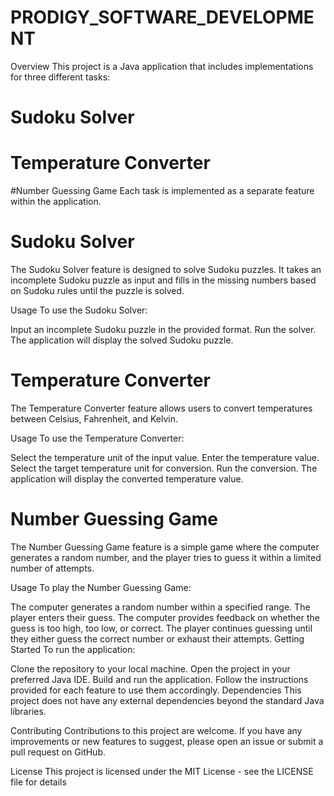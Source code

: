 # PRODIGY_SOFTWARE_DEVELOPMENT
Overview
This project is a Java application that includes implementations for three different tasks:

# Sudoku Solver
# Temperature Converter
#Number Guessing Game
Each task is implemented as a separate feature within the application.

# Sudoku Solver
The Sudoku Solver feature is designed to solve Sudoku puzzles. It takes an incomplete Sudoku puzzle as input and fills in the missing numbers based on Sudoku rules until the puzzle is solved.

Usage
To use the Sudoku Solver:

Input an incomplete Sudoku puzzle in the provided format.
Run the solver.
The application will display the solved Sudoku puzzle.

# Temperature Converter
The Temperature Converter feature allows users to convert temperatures between Celsius, Fahrenheit, and Kelvin.

Usage
To use the Temperature Converter:

Select the temperature unit of the input value.
Enter the temperature value.
Select the target temperature unit for conversion.
Run the conversion.
The application will display the converted temperature value.

# Number Guessing Game

The Number Guessing Game feature is a simple game where the computer generates a random number, and the player tries to guess it within a limited number of attempts.

Usage
To play the Number Guessing Game:

The computer generates a random number within a specified range.
The player enters their guess.
The computer provides feedback on whether the guess is too high, too low, or correct.
The player continues guessing until they either guess the correct number or exhaust their attempts.
Getting Started
To run the application:

Clone the repository to your local machine.
Open the project in your preferred Java IDE.
Build and run the application.
Follow the instructions provided for each feature to use them accordingly.
Dependencies
This project does not have any external dependencies beyond the standard Java libraries.

Contributing
Contributions to this project are welcome. If you have any improvements or new features to suggest, please open an issue or submit a pull request on GitHub.

License
This project is licensed under the MIT License - see the LICENSE file for details